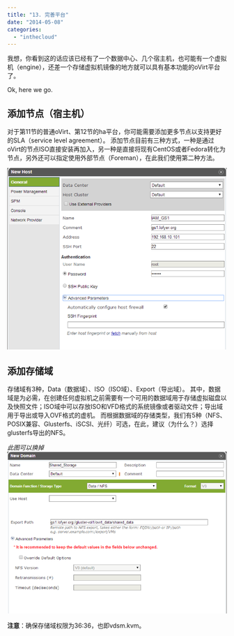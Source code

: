 ```yaml
---
title: "13. 完善平台"
date: "2014-05-08"
categories: 
  - "inthecloud"
---
```


我想，你看到这的话应该已经有了一个数据中心、几个宿主机，也可能有一个虚拟机（engine），还差一个存储虚拟机镜像的地方就可以具有基本功能的oVirt平台了。

Ok, here we go.

## 添加节点（宿主机）

对于第11节的普通oVirt、第12节的ha平台，你可能需要添加更多节点以支持更好的SLA（service level agreement）。 添加节点目前有三种方式，一种是通过oVirt的节点ISO直接安装再加入，另一种是直接将现有CentOS或者Fedora转化为节点，另外还可以指定使用外部节点（Foreman），在此我们使用第二种方法。

[![add_node_1](images/add_node_1.png)](http://blog.lofyer.org/6-4-complete-ovirt/add_node_1/)

## 添加存储域

存储域有3种，Data（数据域）、ISO（ISO域）、Export（导出域）。 其中，数据域是为必需，在创建任何虚拟机之前需要有一个可用的数据域用于存储虚拟磁盘以及快照文件；ISO域中可以存放ISO和VFD格式的系统镜像或者驱动文件；导出域用于导出或导入OVF格式的虚机。 而根据数据域的存储类型，我们有5种（NFS、POSIX兼容、Glusterfs、iSCSI、光纤）可选，在此，建议（为什么？）选择glusterfs导出的NFS。

_此图可以换掉_ [![add_storage_1](images/add_storage_1.png)](http://blog.lofyer.org/6-4-complete-ovirt/add_storage_1/)

**注意**：确保存储域权限为36:36，也即vdsm.kvm。
